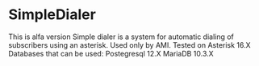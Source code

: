 # SimpleDialer
This is alfa version
Simple dialer is a system for automatic dialing of subscribers using an asterisk.
Used only by AMI.
Tested on Asterisk 16.X
Databases that can be used:
  Postegresql 12.X
  MariaDB 10.3.X


